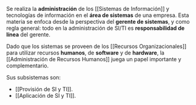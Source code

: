 Se realiza la **administración** de los [[Sistemas de Información]] y tecnologías de información en el **área de sistemas** de una empresa. Esta materia se enfoca desde la perspectiva del **gerente de sistemas**, y como regla general: todo en la administración de SI/TI es **responsabilidad de línea** del gerente.

Dado que los sistemas se proveen de los [[Recursos Organizacionales]] para utilizar recursos **humanos**, de **software** y de **hardware**, la [[Administración de Recursos Humanos]] juega un papel importante y complementario.

Sus subsistemas son:

- [[Provisión de SI y TI]].
- [[Aplicación de SI y TI]].
